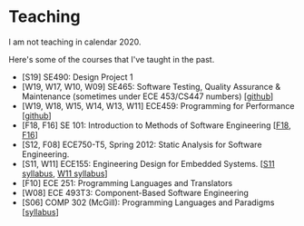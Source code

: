 # Teaching

I am not teaching in calendar 2020.

Here's some of the courses that I've taught in the past.

*  [S19] SE490: Design Project 1
*  [W19, W17, W10, W09] SE465: Software Testing, Quality Assurance &amp; Maintenance (sometimes under ECE 453/CS447 numbers) [<a href="https://github.com/patricklam/stqam-2019">github</a>]
*  [W19, W18, W15, W14, W13, W11] ECE459: Programming for Performance [<a href="https://github.com/jzarnett/ece459">github</a>]
*  [F18, F16] SE 101: Introduction to Methods of Software Engineering [<a href="https:///github.com/patricklam/se101-f18">F18</a>, <a href="https:///github.com/patricklam/se101-f16">F16</a>]
* [S12, F08] ECE750-T5, Spring 2012: Static Analysis for Software Engineering.
* [S11, W11] ECE155: Engineering Design for Embedded Systems. [<a href="teaching/ece155-s11.pdf">S11 syllabus</a>, <a href="teaching/ece155-w11.pdf">W11 syllabus</a>]
* [F10] ECE 251: Programming Languages and Translators
* [W08] ECE 493T3: Component-Based Software Engineering
* [S06] COMP 302 (McGill): Programming Languages and Paradigms [<a href="teaching/comp302-s06.pdf">syllabus</a>]
